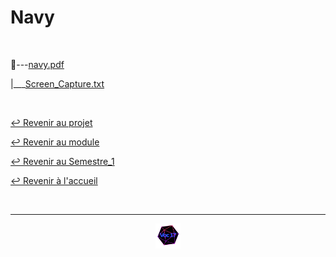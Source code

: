 # Navy

<br>

📂---[navy.pdf](https://github.com/Studio-17/Epitech-Subjects/blob/main/Semestre_1/B-PSU-101/Navy/Navy/navy.pdf)

|___[Screen_Capture.txt](https://github.com/Studio-17/Epitech-Subjects/blob/main/Semestre_1/B-PSU-101/Navy/Navy/Screen_Capture.txt)


<br>

[↩️ Revenir au projet](https://github.com/Studio-17/Epitech-Subjects/tree/main/Semestre_1/B-PSU-100/Navy)

[↩️ Revenir au module](https://github.com/Studio-17/Epitech-Subjects/tree/main/Semestre_1/B-PSU-101)

[↩️ Revenir au Semestre_1](https://github.com/Studio-17/Epitech-Subjects/tree/main/Semestre_1)

[↩️ Revenir à l'accueil](https://github.com/Studio-17/Epitech-Subjects)

<br>

---

<div align="center">

<a href="https://github.com/Studio-17" target="_blank"><img src="../../../../voc17.gif" width="40"></a>

</div>